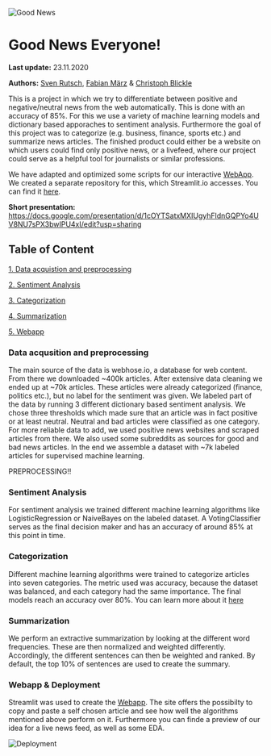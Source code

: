![Good News](https://motionandmomentum.files.wordpress.com/2017/10/5181a5b8-6e3d-466f-9cea-8f900375fd42-720-000000640b9c2bac.gif)

# Good News Everyone!
**Last update:** 23.11.2020

**Authors:** [Sven Rutsch](https://www.linkedin.com/in/sven-rutsch-b9728612b/), [Fabian März](https://www.linkedin.com/in/fabian-m%C3%A4rz-3913981b3/) & [Christoph Blickle](https://www.linkedin.com/in/christoph-blickle-4064ab1ba)

This is a project in which we try to differentiate between positive and negative/neutral news from the web automatically. This is done with an accuracy of 85%.
For this we use a variety of machine learning models and dictionary based apporaches to sentiment analysis. 
Furthermore the goal of this project was to categorize (e.g. business, finance, sports etc.) and summarize news articles.
The finished product could either be a website on which users could find only positive news, or a livefeed, where our project could serve as a helpful tool for journalists or similar professions.

We have adapted and optimized some scripts for our interactive [WebApp](https://share.streamlit.io/svenrr/gne-webapp-streamlit/main/main.py). We created a separate repository for this, which Streamlit.io accesses. You can find it [here](https://github.com/svenrr/GNE-webapp-streamlit).

**Short presentation:** https://docs.google.com/presentation/d/1cOYTSatxMXIUgyhFldnGQPYo4UV8NU7sPX3bwIPU4xI/edit?usp=sharing


## Table of Content

[1. Data acquistion and preprocessing](#data-acqusition-and-preprocessing)

[2. Sentiment Analysis](#sentiment-analysis)

[3. Categorization](#categorization)

[4. Summarization](#summarization)

[5. Webapp](#webapp)


### Data acqusition and preprocessing

The main source of the data is webhose.io, a database for web content. From there we downloaded ~400k articles. After extensive data cleaning we ended up at ~70k articles. 
These articles were already categorized (finance, politics etc.), but no label for the sentiment was given. We labeled part of the data by running 3 different dictionary based sentiment analysis. We chose three thresholds which made sure that an article was in fact positive or at least neutral. Neutral and bad articles were classified as one category.
For more reliable data to add, we used positive news websites and scraped articles from there. We also used some subreddits as sources for good and bad news articles. In the end we assemble a dataset with ~7k labeled articles for supervised machine learning.

PREPROCESSING!!

### Sentiment Analysis

For sentiment analysis we trained different machine learning algorithms like LogisticRegression or NaiveBayes on the labeled dataset.
A VotingClassifier serves as the final decision maker and has an accuracy of around 85% at this point in time.

### Categorization

Different machine learning algorithms were trained to categorize articles into seven categories.
The metric used was accuracy, because the dataset was balanced, and each category had the same importance.
The final models reach an accuracy over 80%. You can learn more about it [here](Category_Analysis/README.md)

### Summarization

We perform an extractive summarization by looking at the different word frequencies. These are then normalized and weighted differently. Accordingly, the different sentences can then be weighted and ranked. By default, the top 10% of sentences are used to create the summary.

### Webapp & Deployment 

Streamlit was used to create the [Webapp](https://share.streamlit.io/svenrr/gne-webapp-streamlit/main/main.py). The site offers the possibilty to copy and paste a self chosen article and see how well the algorithms mentioned above perform on it.
Furthermore you can finde a preview of our idea for a live news feed, as well as some EDA.

![Deployment](https://snipboard.io/8FGKri.jpg)


